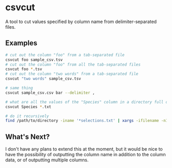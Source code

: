 csvcut
======

A tool to cut values specified by column name from delimiter-separated files.

Examples
-----
```bash
# cut out the column "foo" from a tab-separated file
csvcut foo sample_csv.tsv 
# cut out the column "foo" from all the tab-separated files
csvcut foo *.tsv 
# cut out the column "two words" from a tab-separated file
csvcut "two words" sample_csv.tsv 
```
```bash
# same thing
csvcut sample_csv.csv bar --delimiter ,
```

```bash
# what are all the values of the "Species" column in a directory full of selection tables?
csvcut Species *.txt

# do it recursively
find /path/to/directory -iname '*selections.txt' | xargs -ifilename -n1 csvcut Species filename | sort | uniq -c
```


What's Next?
-----
I don't have any plans to extend this at the moment, but it would be nice to have the possibility of outputting the column name in addition to the column data, or of outputting multiple columns.
